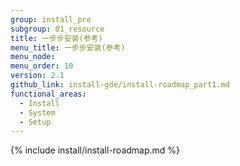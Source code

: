 ```yaml
---
group: install_pre
subgroup: 01_resource
title: 一步步安装(参考)
menu_title: 一步步安装(参考)
menu_node:
menu_order: 10
version: 2.1
github_link: install-gde/install-roadmap_part1.md
functional_areas:
  - Install
  - System
  - Setup
---
```


{% include install/install-roadmap.md %}
